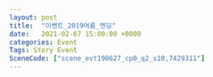 ```yaml
---
layout: post
title:  "이벤트_2019여름_엔딩"
date:   2021-02-07 15:00:00 +0000
categories: Event
Tags: Story Event
SceneCode: ["scene_evt190627_cp0_q2_s10,7429311"]
---
```


